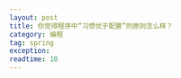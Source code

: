 ```yaml
---
layout: post
title: 你觉得程序中“习惯优于配置”的原则怎么样？
category: 编程
tag: spring
exception: 
readtime: 10
---
```

